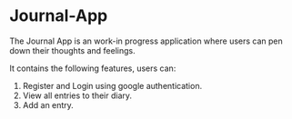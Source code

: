# Journal-App

The Journal App is an work-in progress application where users can pen down their thoughts and feelings. 

It contains the following features, users can:
1. Register and Login using google authentication.
2. View all entries to their diary.
3. Add an entry.

